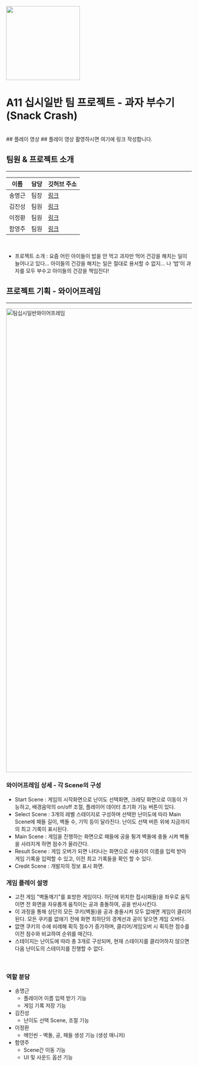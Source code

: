 <img src="https://github.com/audrms6494/SnackCrash/assets/141597722/03828b9e-5d27-4446-8ba5-203f7cf3f8f7" width="200" height="200"/>

# A11 십시일반 팀 프로젝트 - 과자 부수기 (Snack Crash)
<br/>
## 플레이 영상
## 플레이 영상 촬영하시면 여기에 링크 작성합니다.

## 팀원 & 프로젝트 소개
---
|이름|담당|깃허브 주소|
|------|---|------|
|송명근|팀장|[링크](https://github.com/audrms6494)|
|김진성|팀원|[링크](https://github.com/GYALLERHORN)|
|이정환|팀원|[링크](https://github.com/jhwan328)|
|함영주|팀원|[링크](https://github.com/HamYoungjoo)|

<br/>

- 프로젝트 소개 : 요즘 어린 아이들이 밥을 안 먹고 과자만 먹어 건강을 해치는 일이 늘어나고 있다… 아이들의 건강을 해치는 일은 절대로 용서할 수 없지… 나 ‘밥’이 과자를 모두 부수고 아이들의 건강을 책임진다!


## 프로젝트 기획 - 와이어프레임
---
<img width="1254" alt="팀십시일반와이어프레임" src="https://github.com/audrms6494/SnackCrash/assets/141597722/3a7b28a4-d64b-402e-8136-ff28a899fdba">

<br/>

### 와이어프레임 상세 - 각 Scene의 구성

- Start Scene : 게임의 시작화면으로 난이도 선택화면, 크레딧 화면으로 이동이 가능하고, 배경음악의 on/off 조절, 플레이어 데이터 초기화 기능 버튼이 있다.
- Select Scene : 3개의 레벨 스테이지로 구성하며 선택한 난이도에 따라 Main Scene에 패들 길이, 벽돌 수, 기믹 등이 달라진다. 난이도 선택 버튼 위에 지금까지의 최고 기록이 표시된다.
- Main Scene : 게임을 진행하는 화면으로 패들에 공을 튕겨 벽돌에 충돌 시켜 벽돌을 사라지게 하면 점수가 올라간다.
- Result Scene : 게임 오버가 되면 나타나는 화면으로 사용자의 이름을 입력 받아 게임 기록을 입력할 수 있고, 이전 최고 기록들을 확인 할 수 있다.
- Credit Scene : 개발자의 정보 표시 화면.

### 게임 플레이 설명
- 고전 게임 "벽돌깨기"를 표방한 게임이다. 하단에 위치한 접시(패들)을 좌우로 움직이면 전 화면을 자유롭게 움직이는 공과 충돌하여, 공을 반사시킨다.
- 이 과정을 통해 상단의 모든 쿠키(벽돌)을 공과 충돌시켜 모두 없애면 게임이 클리어된다. 모든 쿠키를 없애기 전에 화면 최하단의 경계선과 공이 닿으면 게임 오버다.
- 없앤 쿠키의 수에 비례해 획득 점수가 증가하며, 클리어/게임오버 시 획득한 점수를 이전 점수와 비교하여 순위를 매긴다.
- 스테이지는 난이도에 따라 총 3개로 구성되며, 현재 스테이지를 클리어하지 않으면 다음 난이도의 스테이지를 진행할 수 없다.

<br/>

### 역할 분담
- 송명근
    - 플레이어 이름 입력 받기 기능
    - 게임 기록 저장 기능
- 김진성
    - 난이도 선택 Scene, 조절 기능
- 이정환
    - 메인씬 - 벽돌, 공, 패들 생성 기능 (생성 매니저)
- 함영주
    - Scene간 이동 기능
    - UI 및 사운드 옵션 기능



























